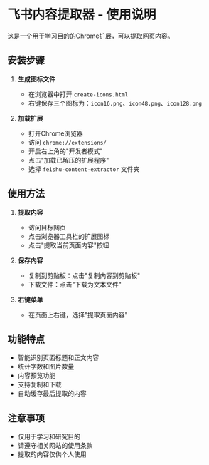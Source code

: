 # 飞书内容提取器 - 使用说明

这是一个用于学习目的的Chrome扩展，可以提取网页内容。

## 安装步骤

1. **生成图标文件**
   - 在浏览器中打开 `create-icons.html`
   - 右键保存三个图标为：`icon16.png`、`icon48.png`、`icon128.png`

2. **加载扩展**
   - 打开Chrome浏览器
   - 访问 `chrome://extensions/`
   - 开启右上角的"开发者模式"
   - 点击"加载已解压的扩展程序"
   - 选择 `feishu-content-extractor` 文件夹

## 使用方法

1. **提取内容**
   - 访问目标网页
   - 点击浏览器工具栏的扩展图标
   - 点击"提取当前页面内容"按钮

2. **保存内容**
   - 复制到剪贴板：点击"复制内容到剪贴板"
   - 下载文件：点击"下载为文本文件"

3. **右键菜单**
   - 在页面上右键，选择"提取页面内容"

## 功能特点

- 智能识别页面标题和正文内容
- 统计字数和图片数量
- 内容预览功能
- 支持复制和下载
- 自动缓存最后提取的内容

## 注意事项

- 仅用于学习和研究目的
- 请遵守相关网站的使用条款
- 提取的内容仅供个人使用